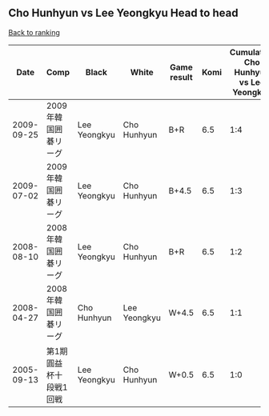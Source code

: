 ## Cho Hunhyun vs Lee Yeongkyu Head to head

[Back to ranking](../../index.md)




| **Date** | **Comp** | **Black** | **White** | **Game result** | **Komi** | **Cumulative Cho Hunhyun vs Lee Yeongkyu** | **Cho Hunhyun streak** | **Lee Yeongkyu streak** | 
| --- | --- | --- | --- | --- | --- | --- | --- | --- |
| 2009-09-25 | 2009年韓国囲碁リーグ | Lee Yeongkyu | Cho Hunhyun | B+R | 6.5 | 1:4 | 0 | 4 | 
| 2009-07-02 | 2009年韓国囲碁リーグ | Lee Yeongkyu | Cho Hunhyun | B+4.5 | 6.5 | 1:3 | 0 | 3 | 
| 2008-08-10 | 2008年韓国囲碁リーグ | Lee Yeongkyu | Cho Hunhyun | B+R | 6.5 | 1:2 | 0 | 2 | 
| 2008-04-27 | 2008年韓国囲碁リーグ | Cho Hunhyun | Lee Yeongkyu | W+4.5 | 6.5 | 1:1 | 0 | 1 | 
| 2005-09-13 | 第1期圓益杯十段戦1回戦 | Lee Yeongkyu | Cho Hunhyun | W+0.5 | 6.5 | 1:0 | 1 | 0 |





